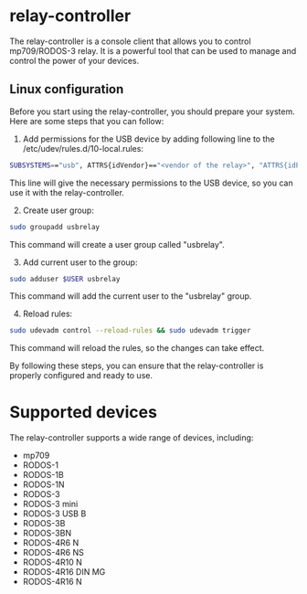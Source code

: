 # relay-controller
The relay-controller is a console client that allows you to control mp709/RODOS-3 relay. It is a powerful tool that can be used to manage and control the power of your devices.

## Linux configuration
Before you start using the relay-controller, you should prepare your system. Here are some steps that you can follow:

1. Add permissions for the USB device by adding following line to the /etc/udev/rules.d/10-local.rules:
```bash
SUBSYSTEMS=="usb", ATTRS{idVendor}=="<vendor of the relay>", "ATTRS{idProduct}=="<product of the relay>", GROUP="usbrelay", MODE="0666"
```
This line will give the necessary permissions to the USB device, so you can use it with the relay-controller.

2. Create user group:
```bash
sudo groupadd usbrelay
```
This command will create a user group called "usbrelay".

3. Add current user to the group:
```bash
sudo adduser $USER usbrelay
```
This command will add the current user to the "usbrelay" group.

4. Reload rules:
```bash
sudo udevadm control --reload-rules && sudo udevadm trigger
```
This command will reload the rules, so the changes can take effect.

By following these steps, you can ensure that the relay-controller is properly configured and ready to use.

# Supported devices
The relay-controller supports a wide range of devices, including:
- mp709
- RODOS-1
- RODOS-1B
- RODOS-1N
- RODOS-3
- RODOS-3 mini
- RODOS-3 USB B
- RODOS-3B
- RODOS-3BN
- RODOS-4R6 N
- RODOS-4R6 NS
- RODOS-4R10 N
- RODOS-4R16 DIN MG
- RODOS-4R16 N
